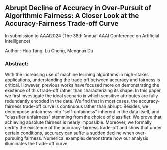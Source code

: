 ## Abrupt Decline of Accuracy in Over-Pursuit of Algorithmic Fairness: A Closer Look at the Accuracy-Fairness Trade-off Curve

In submission to AAAI2024 (The 38th Annual AAAI Conference on Artificial Intelligence)

Author : Hua Tang, Lu Cheng, Mengnan Du

### Abstract: 

With the increasing use of machine learning algorithms in high-stakes applications, understanding the trade-off between accuracy and fairness is critical. However, previous works have focused more on demonstrating the existence of this trade-off rather than characterizing its shape. In this paper, we first investigate the ideal scenario in which sensitive attributes are fully redundantly encoded in the data. We find that in most cases, the accuracy-fairness trade-off curve is continuous rather than abrupt. Besides, we decompose unfairness into "self-unfairness" inherent in the data itself, and "classifier unfairness" stemming from the choice of classifier. We prove that achieving absolute fairness is nearly impossible. Moreover, we formally certify the existence of the accuracy-fairness trade-off and show that under certain conditions, accuracy can suffer a sudden decline when over-pursuing fairness. Numerical examples demonstrate how our analysis illuminates the trade-off curve.
